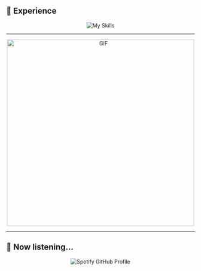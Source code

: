 ## 🚀 Experience

<p align="center">
    <img src="https://skillicons.dev/icons?i=github,mongodb,mysql,java,spring,js,nodejs,react,express,html,css,php" alt="My Skills">
</p>

---


<p align="center">
    <img height="500" src="https://media4.giphy.com/media/v1.Y2lkPTc5MGI3NjExcnJ3ZGY2ZGw5bGs0bW9vOWpnZWI2em5zZjRjYXkwMjhyd2VvMDRkcyZlcD12MV9pbnRlcm5hbF9naWZfYnlfaWQmY3Q9Zw/gFPxNhzEWdFCCRAqf0/giphy.gif" alt="GIF">
</p>

---

## 🎵 Now listening...

<p align="center">
 <img src="[https://spotify-github-profile.kittinanx.com/api/view?uid=2qo7usk4528tcpkpphg41jmf8&cover_image=true&theme=novatorem&show_offline=false&background_color=121212&interchange=false&bar_color=53b14f&bar_color_cover=false](https://spotify-github-profile.kittinanx.com/api/view?uid=2qo7usk4528tcpkpphg41jmf8&cover_image=true&theme=default&show_offline=true&background_color=000000&interchange=true&bar_color_cover=false&bar_color=0367fc)](https://spotify-github-profile.kittinanx.com/api/view?uid=2qo7usk4528tcpkpphg41jmf8&redirect=true)" alt="Spotify GitHub Profile">

</p>
